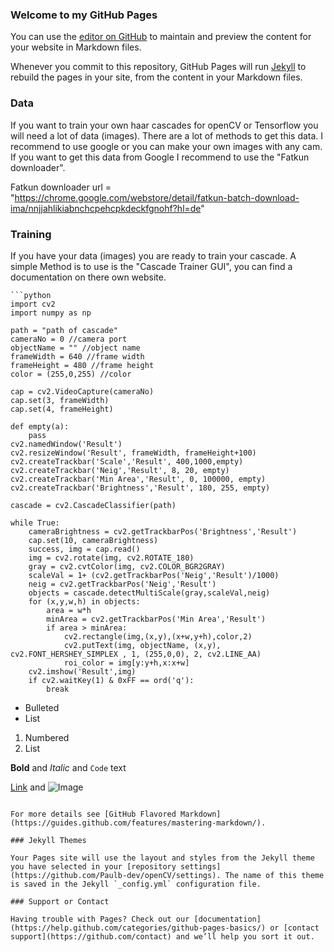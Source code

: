 ### Welcome to my GitHub Pages
 
You can use the [editor on GitHub](https://github.com/Paulb-dev/openCV/edit/master/index.md) to maintain and preview the content for your website in Markdown files.

Whenever you commit to this repository, GitHub Pages will run [Jekyll](https://jekyllrb.com/) to rebuild the pages in your site, from the content in your Markdown files.

### Data
If you want to train your own haar cascades for openCV or Tensorflow you will need a lot of data (images).
There are a lot of methods to get this data. I recommend to use google or you can make your own images with any cam.
If you want to get this data from Google I recommend to use the "Fatkun downloader". 

Fatkun downloader url = "https://chrome.google.com/webstore/detail/fatkun-batch-download-ima/nnjjahlikiabnchcpehcpkdeckfgnohf?hl=de"

### Training
If you have your data (images) you are ready to train your cascade. 
A simple Method is to use is the "Cascade Trainer GUI", you can find a documentation on there own website.


```markdownd
```python
import cv2
import numpy as np

path = "path of cascade"
cameraNo = 0 //camera port
objectName = "" //object name
frameWidth = 640 //frame width
frameHeight = 480 //frame height
color = (255,0,255) //color

cap = cv2.VideoCapture(cameraNo)
cap.set(3, frameWidth)
cap.set(4, frameHeight)

def empty(a):
    pass
cv2.namedWindow('Result')
cv2.resizeWindow('Result', frameWidth, frameHeight+100)
cv2.createTrackbar('Scale','Result', 400,1000,empty)
cv2.createTrackbar('Neig','Result', 8, 20, empty)
cv2.createTrackbar('Min Area','Result', 0, 100000, empty)
cv2.createTrackbar('Brightness','Result', 180, 255, empty)

cascade = cv2.CascadeClassifier(path)

while True:
    cameraBrightness = cv2.getTrackbarPos('Brightness','Result')
    cap.set(10, cameraBrightness)
    success, img = cap.read()
    img = cv2.rotate(img, cv2.ROTATE_180)
    gray = cv2.cvtColor(img, cv2.COLOR_BGR2GRAY)
    scaleVal = 1+ (cv2.getTrackbarPos('Neig','Result')/1000)
    neig = cv2.getTrackbarPos('Neig','Result')
    objects = cascade.detectMultiScale(gray,scaleVal,neig)
    for (x,y,w,h) in objects:
        area = w*h
        minArea = cv2.getTrackbarPos('Min Area','Result')
        if area > minArea:
            cv2.rectangle(img,(x,y),(x+w,y+h),color,2)
            cv2.putText(img, objectName, (x,y), cv2.FONT_HERSHEY_SIMPLEX , 1, (255,0,0), 2, cv2.LINE_AA)
            roi_color = img[y:y+h,x:x+w]
    cv2.imshow('Result',img)
    if cv2.waitKey(1) & 0xFF == ord('q'):
        break
```

- Bulleted
- List

1. Numbered
2. List

**Bold** and _Italic_ and `Code` text

[Link](url) and ![Image](src)
```

For more details see [GitHub Flavored Markdown](https://guides.github.com/features/mastering-markdown/).

### Jekyll Themes

Your Pages site will use the layout and styles from the Jekyll theme you have selected in your [repository settings](https://github.com/Paulb-dev/openCV/settings). The name of this theme is saved in the Jekyll `_config.yml` configuration file.

### Support or Contact

Having trouble with Pages? Check out our [documentation](https://help.github.com/categories/github-pages-basics/) or [contact support](https://github.com/contact) and we’ll help you sort it out.
